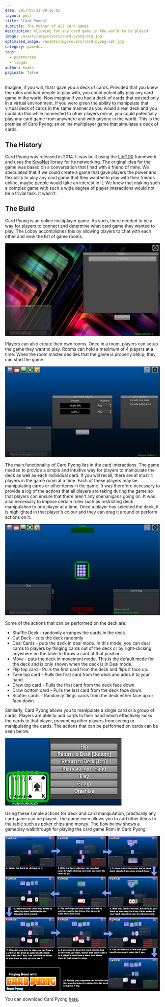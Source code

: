 ```yaml
---
date: 2017-05-31 00:16:02
layout: post
title: "Card Pyong"
subtitle: The Mother of all Card Games
description: Allowing for any card game in the world to be played
image: /assets/img/covers/card-pyong-big.jpg
optimized_image: /assets/img/covers/card-pyong-opt.jpg
category: gamedev
tags:
  - postmortem
  - libgdx
author: hsaka
paginate: false
---
```


Imagine, if you will, that I gave you a deck of cards. Provided that you knew the rules and had people to play with, you could potentially play any card game in the world. Now imagine if you had a deck of cards that existed only in a virtual environment. If you were given the ability to manipulate that virtual deck of cards in the same manner as you would a real deck and you could do this while connected to other players online, you could potentially play any card game from anywhere and with anyone in the world. This is the premise of Card Pyong; an online multiplayer game that simulates a deck of cards.

## The History

Card Pyong was released in 2014. It was built using the [LibGDX](https://libgdx.com/) framework and uses the [KryoNet](https://github.com/EsotericSoftware/kryonet) library for its networking. The original idea for the game was based on a conversation that I had with a friend of mine. We speculated that if we could create a game that gave players the power and flexibility to play any card game that they wanted to play with their friends online, maybe people would take an interest in it. We knew that making such a complex game with such a wide degree of player interactions would not be a trivial task. It wasn't.

## The Build

Card Pyong is an online multiplayer game. As such, there needed to be a way for players to connect and determine what card game they wanted to play. The Lobby accomplishes this by allowing players to chat with each other and view the list of game rooms.

![placeholder](/assets/img/blog%20resources/card-pyong/1-card-pyong.jpg "Card Pyong")

Players can also create their own rooms. Once in a room, players can setup the game they want to play. Rooms can hold a maximum of 4 players at a time. When the room master decides that the game is properly setup, they can start the game.

![placeholder](/assets/img/blog%20resources/card-pyong/2-card-pyong.jpg "Card Pyong")

The main functionality of Card Pyong lies in the card interactions. The game needed to provide a simple and intuitive way for players to manipulate the deck as well as each individual card. If you will recall, there are at most 4 players in the game room at a time. Each of these players may be manipulating cards or other items in the game. It was therefore necessary to provide a log of the actions that all players are taking during the game so that players can ensure that there aren't any shenanigans going on. It was also necessary to impose certain rules such as restricting deck manipulation to one player at a time. Once a player has selected the deck, it is highlighted in that player's colour and they can drag it around or perform actions on it.

![placeholder](/assets/img/blog%20resources/card-pyong/3-card-pyong.jpg "Card Pyong")

Some of the actions that can be performed on the deck are:
* Shuffle Deck - randomly arranges the cards in the deck.
* Cut Deck - cuts the deck randomly
* Deal Cards - puts the deck in deal mode. In this mode, you can deal cards to players by flinging cards out of the deck or by right-clicking anywhere on the table to throw a card at that position.
* Move - puts the deck in movement mode. This is the default mode for the deck and is only shown when the deck is in Deal mode.
* Flip top card - Pulls the first card from the deck and flips it face up.
* Take top card - Pulls the first card from the deck and adds it to your hand.
* Draw top card - Pulls the first card from the deck face down.
* Draw bottom card - Pulls the last card from the deck face down.
* Scatter cards - Randomly flings cards from the deck either face up or face down.

Similarly, Card Pyong allows you to manipulate a single card or a group of cards. Players are able to add cards to their hand which effectively locks the cards to that player, preventing other players from seeing or manipulating the cards. The actions that can be performed on cards can be seen below.

![placeholder](/assets/img/blog%20resources/card-pyong/4-card-pyong.jpg "Card Pyong")

Using these simple actions for deck and card manipulation, practically any card game can be played. The game even allows you to add other items to the table such as poker chips and money. The flow below shows a gameplay walkthrough for playing the card game Romi in Card Pyong:

![placeholder](/assets/img/blog%20resources/card-pyong/5-card-pyong.jpg "Card Pyong")

You can download Card Pyong [here](http://www.gamepyong.com/card_pyong/).